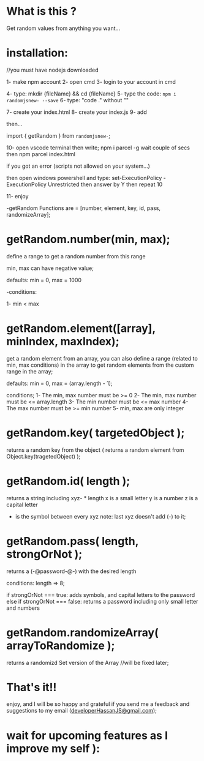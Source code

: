 # What is this ?

Get random values from anything you want...

# installation:

//you must have nodejs downloaded

1- make npm account
2- open cmd
3- login to your account in cmd

4- type: mkdir {fileName} && cd {fileName}
5- type the code:
`npm i randomjsnew- --save`
6- type: "code ." without ""

7- create your index.html
8- create your index.js
9- add <script src="./index.js"></script>

then...

import { getRandom } from `randomjsnew-`;

10- open vscode terminal
then write;
npm i parcel -g
wait couple of secs
then npm parcel index.html

if you got an error (scripts not allowed on your system...)

then open windows powershell and type: set-ExecutionPolicy -ExecutionPolicy Unrestricted
then answer by Y then repeat 10

11- enjoy

-getRandom Functions are = [number, element, key, id, pass, randomizeArray];

# getRandom.number(min, max);

define a range to get a random number from this range

min, max can have negative value;

defaults:
min = 0, max = 1000

-conditions:

1- min < max

# getRandom.element([array], minIndex, maxIndex);

get a random element from an array, you can also define a range (related to min, max conditions) in the array to get random elements from the custom range in the array;

defaults:
min = 0, max = (array.length - 1);

conditions;
1- The min, max number must be >= 0
2- The min, max number must be <= array.length
3- The min number must be <= max number
4- The max number must be >= min number
5- min, max are only integer

# getRandom.key( targetedObject );

returns a random key from the object ( returns a random element from Object.key(tragetedObject) );

# getRandom.id( length );

returns a string including xyz- \* length
x is a small letter
y is a number
z is a capital letter

- is the symbol between every xyz
  note: last xyz doesn't add (-) to it;

# getRandom.pass( length, strongOrNot );

returns a (-@password-@-) with the desired length

conditions:
length => 8;

if strongOrNot === true:
adds symbols, and capital letters to the password
else if strongOrNot === false:
returns a password including only small letter and numbers

# getRandom.randomizeArray( arrayToRandomize );

returns a randomizd Set version of the Array //will be fixed later;

# That's it!!

enjoy, and I will be so happy and grateful if you send me a feedback and suggestions to my email (developerHassanJS@gmail.com);

# wait for upcoming features as I improve my self ):

